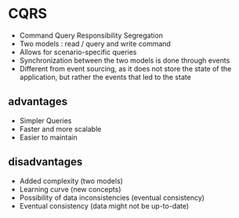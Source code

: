 # CQRS 

- Command Query Responsibility Segregation 
- Two models : read / query and write command 
- Allows for scenario-specific queries
- Synchronization between the two models is done through events
- Different from event sourcing, as it does not store the state of the application, but rather the events that led to the state

## advantages

- Simpler Queries
- Faster and more scalable
- Easier to maintain

## disadvantages

- Added complexity (two models)
- Learning curve (new concepts)
- Possibility of data inconsistencies (eventual consistency)
- Eventual consistency (data might not be up-to-date)